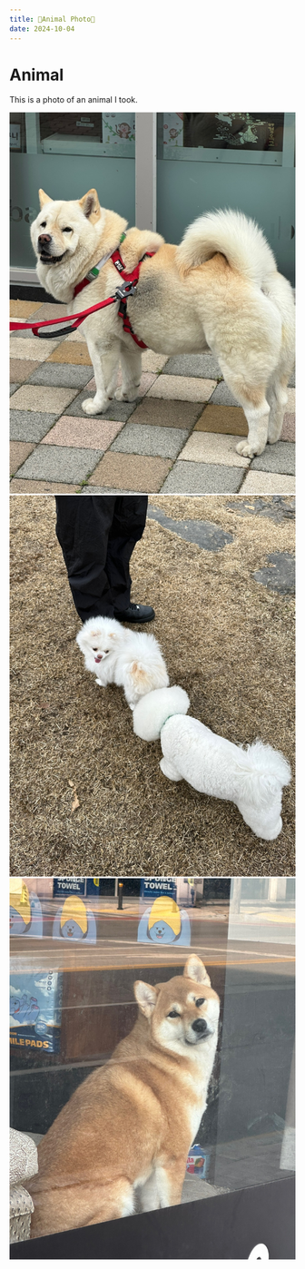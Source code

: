 ```yaml
---
title: 🐶Animal Photo🐶
date: 2024-10-04
---
```


# Animal

This is a photo of an animal I took.

![강아지](dog1.jpg)
![강아지](dog2.jpg)
![강아지](dog3.jpg)